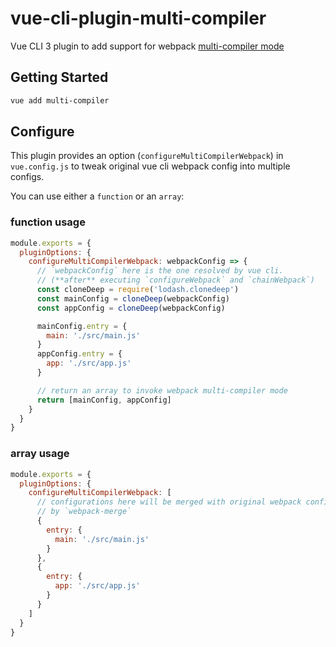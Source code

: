 # vue-cli-plugin-multi-compiler

Vue CLI 3 plugin to add support for webpack [multi-compiler mode](https://github.com/webpack/webpack/tree/master/examples/multi-compiler)

## Getting Started

```sh
vue add multi-compiler
```

## Configure

This plugin provides an option (`configureMultiCompilerWebpack`) in `vue.config.js` to tweak original vue cli webpack config into multiple configs.

You can use either a `function` or an `array`:

### function usage

```js
module.exports = {
  pluginOptions: {
    configureMultiCompilerWebpack: webpackConfig => {
      // `webpackConfig` here is the one resolved by vue cli.
      // (**after** executing `configureWebpack` and `chainWebpack`)
      const cloneDeep = require('lodash.clonedeep')
      const mainConfig = cloneDeep(webpackConfig)
      const appConfig = cloneDeep(webpackConfig)

      mainConfig.entry = {
        main: './src/main.js'
      }
      appConfig.entry = {
        app: './src/app.js'
      }

      // return an array to invoke webpack multi-compiler mode
      return [mainConfig, appConfig]
    }
  }
}
```

### array usage

```js
module.exports = {
  pluginOptions: {
    configureMultiCompilerWebpack: [
      // configurations here will be merged with original webpack config
      // by `webpack-merge`
      {
        entry: {
          main: './src/main.js'
        }
      },
      {
        entry: {
          app: './src/app.js'
        }
      }
    ]
  }
}
```

